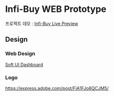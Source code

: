 # Infi-Buy WEB Prototype

프로젝트 데모 : [Infi-Buy Live Preview](https://jinan159.github.io/infi-buy-web-prototype/pages/dashboard.html)


## Design

### Web Design
[Soft UI Dashboard](https://www.creative-tim.com/learning-lab/bootstrap/overview/soft-ui-dashboard)

### Logo
https://express.adobe.com/post/FiA1FJo8QCJM5/